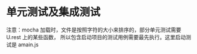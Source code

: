 # 单元测试及集成测试

注意：mocha 加载时，文件是按照字符的大小来排序的，部分单元测试需要 U.rest 上的某些函数，
所以包含启动项目的测试用例需要最先执行。这里启动测试是 amain.js
